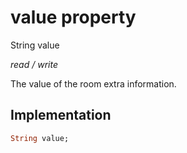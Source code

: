 


# value property







String value
  
_<span class="feature">read / write</span>_



<p>The value of the room extra information.</p>



## Implementation

```dart
String value;
```







